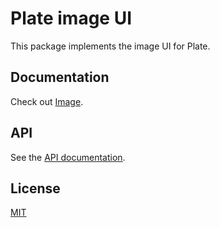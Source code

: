 # Plate image UI

This package implements the image UI for Plate.

## Documentation

Check out [Image](https://plate.udecode.io/docs/plugins/image).

## API

See the [API documentation](https://plate-api.udecode.io/globals.html). 

## License

[MIT](../../../../LICENSE)
